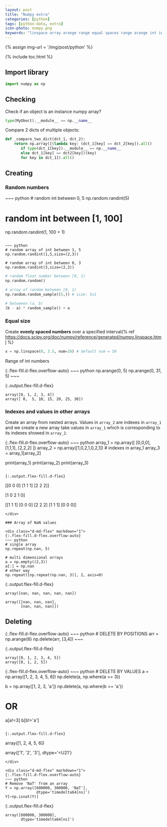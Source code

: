 ```yaml
---
layout: post
title: "Numpy extra"
categories: [python]
tags: [python-data, extra]
icon-photo: numpy.png
keywords: "linspace array arange range equal spaces range arange int integer numbers list step evenly spaced create creating initialize nans values empty array random number isinstance check type numpy array compare 2 two dict dictionaries remove delete an element from an array"
---
```


{% assign img-url = '/img/post/python' %}

{% include toc.html %}

## Import library

~~~ python
import numpy as np
~~~

## Checking

Check if an object is an instance numpy array?

~~~ python
type(MyObect).__module__ == np.__name__
~~~

Compare 2 dicts of multiple objects:

~~~ python
def _compare_two_dict(dct_1, dct_2):
    return np.array([(lambda key: (dct_1[key] == dct_2[key]).all() 
       if type(dct_1[key]).__module__ == np.__name__ 
       else dct_1[key] == dct2[key])(key) 
       for key in dct_1]).all()
~~~

## Creating

### Random numbers

<div class="flex-auto-equal-2" markdown="1">
~~~ python
# random int between 0, 5
np.random.randint(5)

# random int between [1, 100]
np.random.randint(1, 100 + 1)
~~~

~~~ python
# random array of int between 1, 5
np.random.randint(1,5,size=(2,3))

# random array of int between 0, 3
np.random.randint(3,size=(2,3))
~~~

~~~ python
# random float number between [0, 1)
np.random.random()
~~~

~~~ python
# array of random between [0, 1)
np.random.random_sample((5,)) # size: 5x1
~~~

~~~ python
# betweeen (a, b)
(b - a) * random_sample() + a
~~~
</div>

### Equal size

Create **evenly spaced numbers** over a specified interval{% ref https://docs.scipy.org/doc/numpy/reference/generated/numpy.linspace.html %}

~~~ python
x = np.linspace(0, 3.5, num=20) # default num = 50
~~~

Range of int numbers

<div class="d-md-flex" markdown="1">
{:.flex-fill.d-flex.overflow-auto}
~~~ python
np.arange(0, 5)
np.arange(0, 31, 5)
~~~

{:.output.flex-fill.d-flex}
~~~
array([0, 1, 2, 3, 4])
array([ 0,  5, 10, 15, 20, 25, 30])
~~~
</div>

### Indexes and values in other arrays

Create an array from nested arrays. Values in `array_2` are indexes in `array_1` and we create a new array take values in `array_1` which is corresponding to its indexes showed in `array_2`.

<div class="d-md-flex" markdown="1">
{:.flex-fill.d-flex.overflow-auto}
~~~ python
array_1 = np.array([ [0,0,0], [1,1,1], [2,2,2] ])
array_2 = np.array([1,0,2,1,0,2,1]) # indexes in array_1
array_3 = array_1[array_2]

print(array_1)
print(array_2)
print(array_3)
~~~

{:.output.flex-fill.d-flex}
~~~
[[0 0 0]
 [1 1 1]
 [2 2 2]]

[1 0 2 1 0]

[[1 1 1]
 [0 0 0]
 [2 2 2]
 [1 1 1]
 [0 0 0]]
~~~
</div>

### Array of NaN values

<div class="d-md-flex" markdown="1">
{:.flex-fill.d-flex.overflow-auto}
~~~ python
# single array
np.repeat(np.nan, 5)

# multi dimensional arrays
a = np.empty((2,3))
a[:] = np.nan
# other way
np.repeat([np.repeat(np.nan, 3)], 2, axis=0)
~~~

{:.output.flex-fill.d-flex}
~~~
array([nan, nan, nan, nan, nan])

array([[nan, nan, nan],
       [nan, nan, nan]])
~~~
</div>

## Deleting

<div class="d-md-flex" markdown="1">
{:.flex-fill.d-flex.overflow-auto}
~~~ python
# DELETE BY POSITIONS
arr = np.arange(6)
np.delete(arr, [3,4])
~~~

{:.output.flex-fill.d-flex}
~~~
array([0, 1, 2, 3, 4, 5])
array([0, 1, 2, 5])
~~~
</div>

<div class="d-md-flex" markdown="1">
{:.flex-fill.d-flex.overflow-auto}
~~~ python
# DELETE BY VALUES
a = np.array([1, 2, 3, 4, 5, 6])
np.delete(a, np.where(a == 3))

b = np.array([1, 2, 3, 'a'])
np.delete(a, np.where(b == 'a'))

# OR
a[a!=3]
b[b!='a']
~~~

{:.output.flex-fill.d-flex}
~~~
array([1, 2, 4, 5, 6])

array(['1', '2', '3'], dtype='<U21')
~~~
</div>

<div class="d-md-flex" markdown="1">
{:.flex-fill.d-flex.overflow-auto}
~~~ python
# Remove 'NaT' from an array
Y = np.array([600000, 300000, 'NaT'], 
              dtype='timedelta64[ns]')
Y[~np.isnat(Y)]
~~~

{:.output.flex-fill.d-flex}
~~~
array([600000, 300000], 
       dtype='timedelta64[ns]')
~~~
</div>


